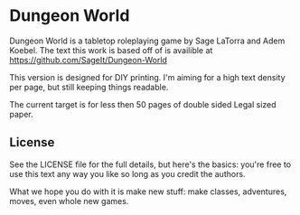 
# Dungeon World

Dungeon World is a tabletop roleplaying game by Sage LaTorra and Adem Koebel. The text this work is based off of is availible at https://github.com/SageIt/Dungeon-World

This version is designed for DIY printing.  I'm aiming for a high text density per page, but still keeping things readable. 

The current target is for less then 50 pages of double sided Legal sized paper.  

## License
See the LICENSE file for the full details, but here's the basics: you're free to use this text any way you like so long as you credit the authors.

What we hope you do with it is make new stuff: make classes, adventures, moves, even whole new games.

